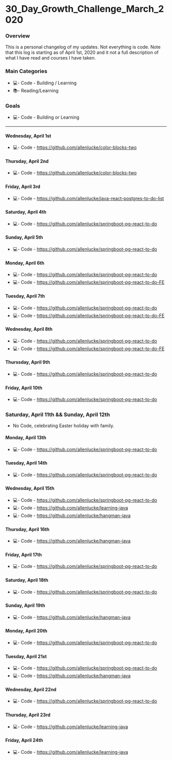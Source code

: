 # 30_Day_Growth_Challenge_March_2020

### Overview
This is a personal changelog of my updates. Not everything is code. Note that this log is starting as of April 1st, 2020 and it not a full description of what I have read and courses I have taken. 

### Main Categories
- 💻- Code - Building / Learning
- 📚- Reading/Learning

### Goals
- 💻- Code - Building or Learning

---


#### Wednesday, April 1st
- 💻- Code - https://github.com/allenlucke/color-blocks-two

#### Thursday, April 2nd
- 💻- Code - https://github.com/allenlucke/color-blocks-two

#### Friday, April 3rd
- 💻- Code - https://github.com/allenlucke/java-react-postgres-to-do-list

#### Saturday, April 4th
- 💻- Code - https://github.com/allenlucke/springboot-pg-react-to-do

#### Sunday, April 5th
- 💻- Code - https://github.com/allenlucke/springboot-pg-react-to-do

#### Monday, April 6th
- 💻- Code - https://github.com/allenlucke/springboot-pg-react-to-do
- 💻- Code - https://github.com/allenlucke/springboot-pg-react-to-do-FE

#### Tuesday, April 7th
- 💻- Code - https://github.com/allenlucke/springboot-pg-react-to-do
- 💻- Code - https://github.com/allenlucke/springboot-pg-react-to-do-FE

#### Wednesday, April 8th
- 💻- Code - https://github.com/allenlucke/springboot-pg-react-to-do
- 💻- Code - https://github.com/allenlucke/springboot-pg-react-to-do-FE

#### Thurssday, April 9th
- 💻- Code - https://github.com/allenlucke/springboot-pg-react-to-do

#### Friday, April 10th
- 💻- Code - https://github.com/allenlucke/springboot-pg-react-to-do

### Saturday, April 11th && Sunday, April 12th
- No Code, celebrating Easter holiday with family.

#### Monday, April 13th
- 💻- Code - https://github.com/allenlucke/springboot-pg-react-to-do

#### Tuesday, April 14th
- 💻- Code - https://github.com/allenlucke/springboot-pg-react-to-do

#### Wednesday, April 15th
- 💻- Code - https://github.com/allenlucke/springboot-pg-react-to-do
- 💻- Code - https://github.com/allenlucke/learning-java
- 💻- Code - https://github.com/allenlucke/hangman-java

#### Thursday, April 16th
- 💻- Code - https://github.com/allenlucke/hangman-java

#### Friday, April 17th
- 💻- Code - https://github.com/allenlucke/springboot-pg-react-to-do

#### Saturday, April 18th
- 💻- Code - https://github.com/allenlucke/springboot-pg-react-to-do

#### Sunday, April 19th
- 💻- Code - https://github.com/allenlucke/hangman-java

#### Monday, April 20th
- 💻- Code - https://github.com/allenlucke/springboot-pg-react-to-do

#### Tuesday, April 21st
- 💻- Code - https://github.com/allenlucke/springboot-pg-react-to-do
- 💻- Code - https://github.com/allenlucke/hangman-java

#### Wednesday, April 22nd
- 💻- Code - https://github.com/allenlucke/springboot-pg-react-to-do

#### Thursday, April 23rd
- 💻- Code - https://github.com/allenlucke/learning-java

#### Friday, April 24th
- 💻- Code - https://github.com/allenlucke/learning-java
